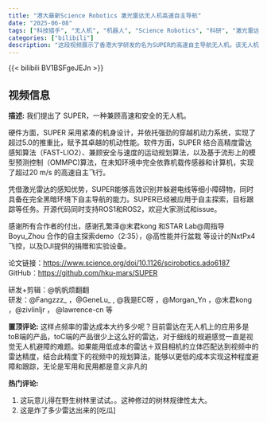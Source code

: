 ```yaml
---
title: "港大最新Science Robotics 激光雷达无人机高速自主导航"
date: "2025-06-08"
tags: ["科技猎手", "无人机", "机器人", "Science Robotics", "科研", "激光雷达", "自主导航", "2024科技年度盘点"]
categories: ["bilibili"]
description: "这段视频展示了香港大学研发的名为SUPER的高速自主导航无人机。该无人机结合了紧凑的机身设计、强大的动力系统、高精度激光雷达感知算法（FAST-LIO2）、安全快速的运动规划算法和基于流形上的模型预测控制（OMMPC)算法，能够在未知环境中实现超过20 m/s 的高速自主飞行，并能有效识别和躲避细小障碍物，甚至在完全黑暗的环境中也能自主导航。SUPER已被应用于自主探索和目标跟踪等任务，相关论文和开源代码已发布。"
---
```


{{< bilibili BV1BSFgeJEJn >}}

## 视频信息

**描述:**
我们提出了 SUPER，一种兼顾高速和安全的无人机。

硬件方面，SUPER 采用紧凑的机身设计，并依托强劲的穿越机动力系统，实现了超过5.0的推重比，赋予其卓越的机动性能。软件方面，SUPER 结合高精度雷达感知算法（FAST-LIO2）、兼顾安全与速度的运动规划算法，以及基于流形上的模型预测控制（OMMPC)算法，在未知环境中完全依靠机载传感器和计算机，实现了超过20 m/s 的高速自主飞行。

凭借激光雷达的感知优势，SUPER能够高效识别并躲避电线等细小障碍物，同时具备在完全黑暗环境下自主导航的能力。SUPER已经被应用于自主探索，目标跟踪等任务。开源代码同时支持ROS1和ROS2，欢迎大家测试和issue。

感谢所有合作者的付出，感谢﻿孔繁泽@末君kong   和STAR Lab﻿@周指导Boyu_Zhou   合作的自主探索demo（2:35），﻿@高性能并行盆栽   等设计的NxtPx4飞控，以及DJI提供的捐赠和实验设备。

论文链接：https://www.science.org/doi/10.1126/scirobotics.ado6187
GitHub：https://github.com/hku-mars/SUPER

研发+剪辑：﻿@帆帆烦翻翻  
研发：﻿@Fangzzz_ ，@GeneLu_  , @我是EC呀  ，@Morgan_Yn ，@末君kong  ，@zivlinljr  ， @lawrence-cn  等

**置顶评论:**
这样点频率的雷达成本大约多少呢？目前雷达在无人机上的应用多是toB端的产品，toC端的产品很少上这么好的雷达，对于细线的规避感觉一直是视觉无人机避障的难题。如果能用低成本的雷达＋双目相机的立体匹配达到视频中的雷达精度，结合此精度下的视频中的规划算法，能够以更低的成本实现这种程度避障和跟踪，无论是军用和民用都是意义非凡的

**热门评论:**
1. 这玩意儿得在野生树林里试试。。这种修过的树林规律性太大。
2. 这是炸了多少雷达出来的[吃瓜]
